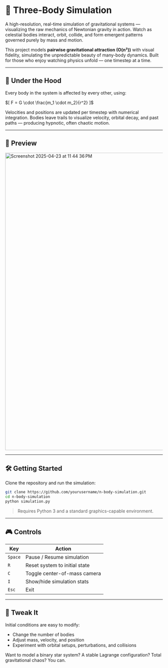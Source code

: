 # 🌌 Three-Body Simulation

A high-resolution, real-time simulation of gravitational systems — visualizing the raw mechanics of Newtonian gravity in action. Watch as celestial bodies interact, orbit, collide, and form emergent patterns governed purely by mass and motion.

This project models **pairwise gravitational attraction (O(n²))** with visual fidelity, simulating the unpredictable beauty of many-body dynamics. Built for those who enjoy watching physics unfold — one timestep at a time.

---

## 🧠 Under the Hood

Every body in the system is affected by every other, using:

$\[
F = G \cdot \frac{m_1 \cdot m_2}{r^2}
]\$

Velocities and positions are updated per timestep with numerical integration. Bodies leave trails to visualize velocity, orbital decay, and past paths — producing hypnotic, often chaotic motion.

---

## 📸 Preview

<img width="951" alt="Screenshot 2025-04-23 at 11 44 36 PM" src="https://github.com/user-attachments/assets/cadc3197-cfbb-4b04-8519-c73a80baafbd" />

---

## 🛠️ Getting Started

Clone the repository and run the simulation:

```bash
git clone https://github.com/yourusername/n-body-simulation.git
cd n-body-simulation
python simulation.py
```

> Requires Python 3 and a standard graphics-capable environment.

---

## 🎮 Controls

| Key        | Action                              |
|------------|-------------------------------------|
| `Space`    | Pause / Resume simulation           |
| `R`        | Reset system to initial state       |
| `C`        | Toggle center-of-mass camera        |
| `I`        | Show/hide simulation stats          |
| `Esc`      | Exit                                |

---

## 🧭 Tweak It

Initial conditions are easy to modify:
- Change the number of bodies
- Adjust mass, velocity, and position
- Experiment with orbital setups, perturbations, and collisions

Want to model a binary star system? A stable Lagrange configuration? Total gravitational chaos? You can.
